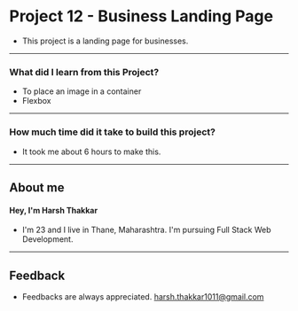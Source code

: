 # **Project 12 - Business Landing Page**

- This project is a landing page for businesses. 



---

### **What did I learn from this Project?**

- To place an image in a container
- Flexbox

---

### **How much time did it take to build this project?**

- It took me about 6 hours to make this.

---

## **About me**

#### **Hey, I'm Harsh Thakkar**

- I'm 23 and I live in Thane, Maharashtra. I'm pursuing Full Stack Web Development.

---

## **Feedback**
- Feedbacks are always appreciated. harsh.thakkar1011@gmail.com